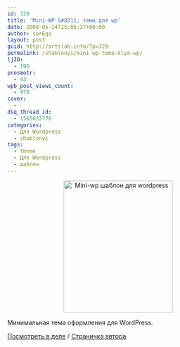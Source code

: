 ```yaml
---
id: 329
title: 'Mini-WP &#8211; тема для wp'
date: 2008-05-24T15:06:27+00:00
author: serEga
layout: post
guid: http://artslab.info/?p=329
permalink: /shablonyi/mini-wp-tema-dlya-wp/
ljID:
  - 195
prosmotr:
  - 43
wpb_post_views_count:
  - 970
cover:
  -
dsq_thread_id:
  - 1565022778
categories:
  - Для Wordpress
  - shablonyi
tags:
  - theme
  - Для Wordpress
  - шаблон
---
```

<p style="text-align: center;">
  <a class="lightview" href="http://artslab.info/wp-content/uploads/mini-wp.jpg"><img class="alignnone size-medium wp-image-330" title="mini-wp" src="http://artslab.info/wp-content/uploads/mini-wp-248x300.jpg" alt="Mini-wp шаблон для wordpress" width="248" height="300" srcset="http://googledrive.com/host/0B9lHVSSSdxdxd0hjdUdmRzY3Tjg/mini-wp-248x300.jpg 248w, http://googledrive.com/host/0B9lHVSSSdxdxd0hjdUdmRzY3Tjg/mini-wp.jpg 400w" sizes="(max-width: 248px) 100vw, 248px" /></a>
</p>

Минимальная тема оформления для WordPress.

<a href="http://frozr.com/custo/" target="_blank">Посмотреть в деле</a> / <a href="http://frozr.com/wordpress/mini-wp-free-wordpress-theme/" target="_blank">Страничка автора</a>